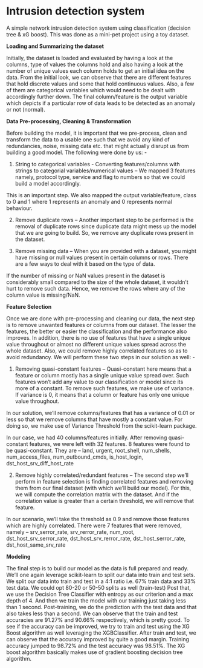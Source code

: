 # Intrusion detection system
A simple network intrusion detection system using classification (decision tree &amp; xG boost). This was done as a mini-pet project using a toy dataset.

__Loading and Summarizing the dataset__

Initially, the dataset is loaded and evaluated by having a look at the columns, type of values the columns hold and also having a look at the number of unique values each column holds to get an initial idea on the data.
From the initial look, we can observe that there are different features that hold discrete values and some that hold continuous values. Also, a few of them are categorical variables which would need to be dealt with accordingly further down.
The final column/feature is the output variable which depicts if a particular row of data leads to be detected as an anomaly or not (normal).

__Data Pre-processing, Cleaning & Transformation__

Before building the model, it is important that we pre-process, clean and transform the data to a usable one such that we avoid any kind of redundancies, noise, missing data etc. that might actually disrupt us from building a good model.
The following were done by us: -

1.	String to categorical variables - Converting features/columns with strings to categorial variables/numerical values – We mapped 3 features namely, protocol type, service and flag to numbers so that we could build a model accordingly.

This is an important step. We also mapped the output variable/feature, class to 0 and 1 where 1 represents an anomaly and 0 represents normal behaviour.

2.	Remove duplicate rows – Another important step to be performed is the removal of duplicate rows since duplicate data might mess up the model that we are going to build. So, we remove any duplicate rows present in the dataset.


3.	Remove missing data – When you are provided with a dataset, you might have missing or null values present in certain columns or rows. There are a few ways to deal with it based on the type of data.

If the number of missing or NaN values present in the dataset is considerably small compared to the size of the whole dataset, it wouldn’t hurt to remove such data. Hence, we remove the rows where any of the column value is missing/NaN.

__Feature Selection__

Once we are done with pre-processing and cleaning our data, the next step is to remove unwanted features or columns from our dataset. The lesser the features, the better or easier the classification and the performance also improves.
In addition, there is no use of features that have a single unique value throughout or almost no different unique values spread across the whole dataset. Also, we could remove highly correlated features so as to avoid redundancy.
We will perform these two steps in our solution as well: -
1.	Removing quasi-constant features – Quasi-constant here means that a feature or column mostly has a single unique value spread over. Such features won’t add any value to our classification or model since its more of a constant. To remove such features, we make use of variance. If variance is 0, it means that a column or feature has only one unique value throughout.

In our solution, we’ll remove columns/features that has a variance of 0.01 or less so that we remove columns that have mostly a constant value. For doing so, we make use of Variance Threshold from the scikit-learn package.

In our case, we had 40 columns/features initially. After removing quasi-constant features, we were left with 32 features. 8 features were found to be quasi-constant. They are – land, urgent, root_shell, num_shells, num_access_files, num_outbound_cmds, is_host_login, dst_host_srv_diff_host_rate

2.	Remove highly correlated/redundant features – The second step we’ll perform in feature selection is finding correlated features and removing them from our final dataset (with which we’ll build our model). For this, we will compute the correlation matrix with the dataset. And if the correlation value is greater than a certain threshold, we will remove that feature. 

In our scenario, we’ll take the threshold as 0.9 and remove those features which are highly correlated. There were 7 features that were removed, namely – srv_serror_rate, srv_rerror_rate, num_root, dst_host_srv_serror_rate, dst_host_srv_rerror_rate, dst_host_serror_rate, dst_host_same_srv_rate

__Modeling__

The final step is to build our model as the data is full prepared and ready. We’ll one again leverage scikit-learn to split our data into train and test sets.
We split our data into train and test in a 4:1 ratio i.e. 67% train data and 33% test data. We could opt 80-20 or 50-50 splits as well (train-test)
Post that, we use the Decision Tree Classifier with entropy as our criterion and a max depth of 4. And then we train the model with our training just taking less than 1 second. Post-training, we do the prediction with the test data and that also takes less than a second.
We can observe that the train and test accuracies are 91.27% and 90.66% respectively, which is pretty good.
To see if the accuracy can be improved, we try to train and test using the XG Boost algorithm as well leveraging the XGBClassifier. After train and test, we can observe that the accuracy improved by quite a good margin.
Training accuracy jumped to 98.72% and the test accuracy was 98.51%. The XG boost algorithm basically makes use of gradient boosting decision tree algorithm.

